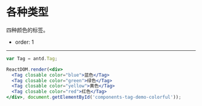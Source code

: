 # 各种类型

四种颜色的标签。

- order: 1

---

````jsx
var Tag = antd.Tag;

ReactDOM.render(<div>
  <Tag closable color="blue">蓝色</Tag>
  <Tag closable color="green">绿色</Tag>
  <Tag closable color="yellow">黄色</Tag>
  <Tag closable color="red">红色</Tag>
</div>, document.getElementById('components-tag-demo-colorful'));
````

